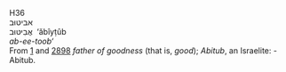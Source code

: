 <body>
  <p>H36<br>  אביטוּב  <br> אֲבִיטּוּב  ‎  ‘ăbı̂yṭûb  <br><i>ab-ee-toob‘ </i><br>From <a href="h0001.htm">1</a> and <a href="h2898.htm">2898</a>  <i>father</i> <i>of</i> <i>goodness</i> (that is, <i>good</i>); <i>Abitub</i>, an Israelite: - Abitub.<br></p>
 </body>